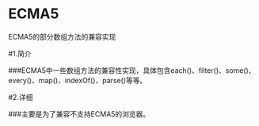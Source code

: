 ECMA5
=====

ECMA5的部分数组方法的兼容实现

#1.简介

###ECMA5中一些数组方法的兼容性实现，具体包含each()、filter()、some()、every()、map()、indexOf()、parse()等等。

#2.详细

###主要是为了兼容不支持ECMA5的浏览器。
